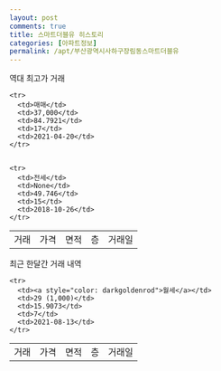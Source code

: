 ```yaml
---
layout: post
comments: true
title: 스마트더블유 히스토리
categories: [아파트정보]
permalink: /apt/부산광역시사하구장림동스마트더블유
---
```


역대 최고가 거래
<table class="sortable">
    <tr>
      <td>거래</td>
      <td>가격</td>
      <td>면적</td>
      <td>층</td>
      <td>거래일</td>
    </tr>
    
    <tr>
      <td>매매</td>
      <td>37,000</td>
      <td>84.7921</td>
      <td>17</td>
      <td>2021-04-20</td>
    </tr>
        
    
    <tr>
      <td>전세</td>
      <td>None</td>
      <td>49.746</td>
      <td>15</td>
      <td>2018-10-26</td>
    </tr>
        
    
</table>

최근 한달간 거래 내역

<font size='small'>
<table class="sortable">
    <tr>
      <td>거래</td>
      <td>가격</td>
      <td>면적</td>
      <td>층</td>
      <td>거래일</td>
    </tr>

    <tr>
      <td><a style="color: darkgoldenrod">월세</a></td>
      <td>29 (1,000)</td>
      <td>15.9073</td>
      <td>7</td>
      <td>2021-08-13</td>
    </tr>
      
</table>
</font>

